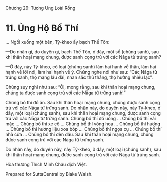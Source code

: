  

Chương 29: Tương Ưng Loài Rồng

# 11\. Ủng Hộ Bố Thí

… Ngồi xuống một bên, Tỷ-kheo ấy bạch Thế Tôn:

—Do nhân gì, do duyên gì, bạch Thế Tôn, ở đây, một số (chúng sanh), sau khi thân hoại mạng chung, được sanh cọng trú với các Nāga từ trứng sanh?

—Ở đây, này Tỷ-kheo, có loại (chúng sanh) làm hai hạnh về thân, làm hai hạnh về lời nói, làm hai hạnh về ý. Chúng nghe nói như sau: “Các Nāga từ trứng sanh, thọ mạng lâu dài, nhan sắc thù thắng, thọ hưởng nhiều lạc”.

Chúng suy nghĩ như sau: “Ôi, mong rằng, sau khi thân hoại mạng chung, chúng ta được sanh cọng trú với các Nāga từ trứng sanh!”

Chúng bố thí đồ ăn. Sau khi thân hoại mạng chung, chúng được sanh cọng trú với các Nāga từ trứng sanh. Do nhân này, do duyên này, này Tỷ-kheo, ở đây, một loại (chúng sanh), sau khi thân hoại mạng chung, được sanh cọng trú với các Nāga từ trứng sanh. Chúng bố thí đồ uống … Chúng bố thí vải mặc … Chúng bố thí xe cộ … Chúng bố thí vòng hoa … Chúng bố thí hương … Chúng bố thí hương liệu xoa bóp … Chúng bố thí ngọa cụ … Chúng bố thí nhà cửa … Chúng bố thí đèn dầu. Sau khi thân hoại mạng chung, chúng được sanh cọng trú với các Nāga từ trứng sanh.

Do nhân này, do duyên này, này Tỷ-kheo, ở đây, một loại (chúng sanh), sau khi thân hoại mạng chung, được sanh cọng trú với các Nāga từ trứng sanh.

Hòa thượng Thích Minh Châu dịch Việt.

Prepared for SuttaCentral by Blake Walsh.